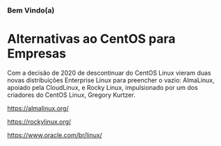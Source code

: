 ### Bem Vindo(a)

# Alternativas ao CentOS para Empresas

Com a decisão de 2020 de descontinuar do CentOS Linux vieram duas novas distribuições Enterprise Linux para preencher o vazio: AlmaLinux, apoiado pela CloudLinux, e Rocky Linux, impulsionado por um dos criadores do CentOS Linux, Gregory Kurtzer.

https://almalinux.org/

https://rockylinux.org/

https://www.oracle.com/br/linux/
